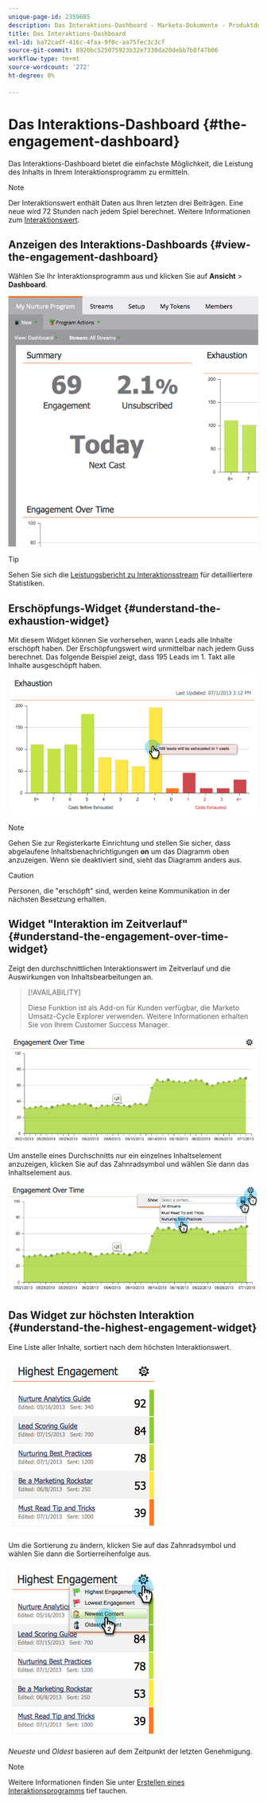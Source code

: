 ```yaml
---
unique-page-id: 2359685
description: Das Interaktions-Dashboard - Marketo-Dokumente - Produktdokumentation
title: Das Interaktions-Dashboard
exl-id: ba72cadf-416c-4faa-9f0c-aa75fec3c3cf
source-git-commit: 8920bc525075923b32e7330da20debb7b8f47b06
workflow-type: tm+mt
source-wordcount: '272'
ht-degree: 0%

---
```


# Das Interaktions-Dashboard {#the-engagement-dashboard}

Das Interaktions-Dashboard bietet die einfachste Möglichkeit, die Leistung des Inhalts in Ihrem Interaktionsprogramm zu ermitteln.

>[!NOTE]
>
>Der Interaktionswert enthält Daten aus Ihren letzten drei Beiträgen. Eine neue wird 72 Stunden nach jedem Spiel berechnet. Weitere Informationen zum [Interaktionswert](/help/marketo/product-docs/email-marketing/drip-nurturing/reports-and-notifications/understanding-the-engagement-score.md).

## Anzeigen des Interaktions-Dashboards {#view-the-engagement-dashboard}

Wählen Sie Ihr Interaktionsprogramm aus und klicken Sie auf **Ansicht** > **Dashboard**.

![](assets/image2014-9-15-16-3a42-3a41.png)

>[!TIP]
>
>Sehen Sie sich die [Leistungsbericht zu Interaktionsstream](/help/marketo/product-docs/email-marketing/drip-nurturing/reports-and-notifications/engagement-stream-performance-report.md) für detailliertere Statistiken.

## Erschöpfungs-Widget {#understand-the-exhaustion-widget}

Mit diesem Widget können Sie vorhersehen, wann Leads alle Inhalte erschöpft haben. Der Erschöpfungswert wird unmittelbar nach jedem Guss berechnet. Das folgende Beispiel zeigt, dass 195 Leads im 1. Takt alle Inhalte ausgeschöpft haben.

![](assets/image2014-9-15-16-3a45-3a10.png)

>[!NOTE]
>
>Gehen Sie zur Registerkarte Einrichtung und stellen Sie sicher, dass abgelaufene Inhaltsbenachrichtigungen **on** um das Diagramm oben anzuzeigen. Wenn sie deaktiviert sind, sieht das Diagramm anders aus.

>[!CAUTION]
>
>Personen, die &quot;erschöpft&quot; sind, werden keine Kommunikation in der nächsten Besetzung erhalten.

## Widget &quot;Interaktion im Zeitverlauf&quot; {#understand-the-engagement-over-time-widget}

Zeigt den durchschnittlichen Interaktionswert im Zeitverlauf und die Auswirkungen von Inhaltsbearbeitungen an.

>[!AVAILABILITY]
>
>Diese Funktion ist als Add-on für Kunden verfügbar, die Marketo Umsatz-Cycle Explorer verwenden. Weitere Informationen erhalten Sie von Ihrem Customer Success Manager.

![](assets/image2014-9-15-16-3a45-3a50.png)

Um anstelle eines Durchschnitts nur ein einzelnes Inhaltselement anzuzeigen, klicken Sie auf das Zahnradsymbol und wählen Sie dann das Inhaltselement aus.

![](assets/image2014-9-15-16-3a46-3a45.png)

## Das Widget zur höchsten Interaktion {#understand-the-highest-engagement-widget}

Eine Liste aller Inhalte, sortiert nach dem höchsten Interaktionswert.

![](assets/image2014-9-15-16-3a46-3a54.png)

Um die Sortierung zu ändern, klicken Sie auf das Zahnradsymbol und wählen Sie dann die Sortierreihenfolge aus.

![](assets/image2014-9-15-16-3a46-3a58.png)

_Neueste_ und _Oldest_ basieren auf dem Zeitpunkt der letzten Genehmigung.

>[!NOTE]
>
>Weitere Informationen finden Sie unter [Erstellen eines Interaktionsprogramms](/help/marketo/product-docs/email-marketing/drip-nurturing/creating-an-engagement-program/create-an-engagement-program.md) tief tauchen.
